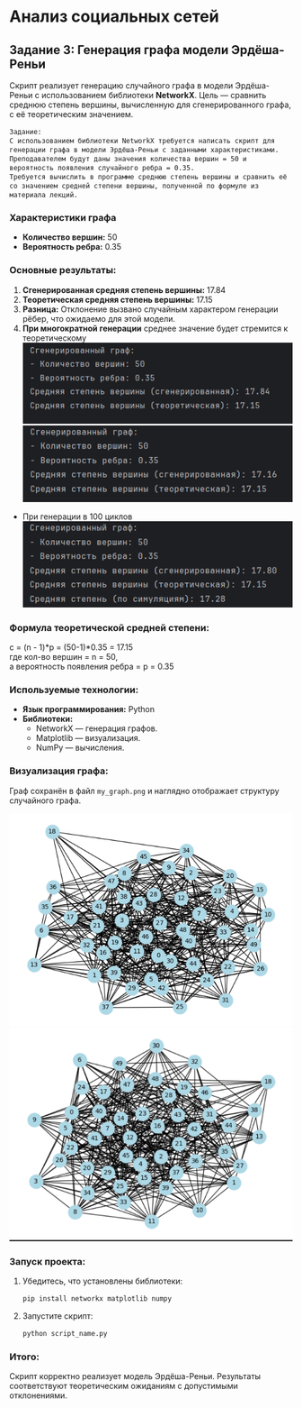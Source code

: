 # Анализ социальных сетей

## Задание 3: Генерация графа модели Эрдёша-Реньи
Скрипт реализует генерацию случайного графа в модели Эрдёша-Реньи с использованием библиотеки **NetworkX**. Цель — сравнить среднюю степень вершины, вычисленную для сгенерированного графа, с её теоретическим значением.
```
Задание:
С использованием библиотеки NetworkX требуется написать скрипт для генерации графа в модели Эрдёша-Реньи с заданными характеристиками. 
Преподавателем будут даны значения количества вершин = 50 и вероятность появления случайного ребра = 0.35.
Требуется вычислить в программе среднюю степень вершины и сравнить её со значением средней степени вершины, полученной по формуле из материала лекций.
```
### Характеристики графа
- **Количество вершин:** 50
- **Вероятность ребра:** 0.35

### Основные результаты:
1. **Сгенерированная средняя степень вершины:** 17.84
2. **Теоретическая средняя степень вершины:** 17.15
3. **Разница:** Отклонение вызвано случайным характером генерации рёбер, что ожидаемо для этой модели.
4. **При многократной генерации** среднее значение будет стремится к теоретическому
![img.png](img.png)
![img_1.png](img_1.png)
* При генерации в 100 циклов
![img_2.png](img_2.png)


### Формула теоретической средней степени:
 c = (n - 1)*p = (50-1)*0.35 = 17.15 <br> где кол-во вершин = n = 50, <br> а вероятность появления ребра = p = 0.35

### Используемые технологии:
- **Язык программирования:** Python
- **Библиотеки:** 
  - NetworkX — генерация графов.
  - Matplotlib — визуализация.
  - NumPy — вычисления.

### Визуализация графа:
Граф сохранён в файл `my_graph.png` и наглядно отображает структуру случайного графа.

![Граф](my_graph.png)
![Граф2](my_graph2.png)

### Запуск проекта:
1. Убедитесь, что установлены библиотеки:
   ```bash
   pip install networkx matplotlib numpy
   ```
2. Запустите скрипт:
   ```bash
   python script_name.py
   ```

### Итого:
Скрипт корректно реализует модель Эрдёша-Реньи. Результаты соответствуют теоретическим ожиданиям с допустимыми отклонениями.
